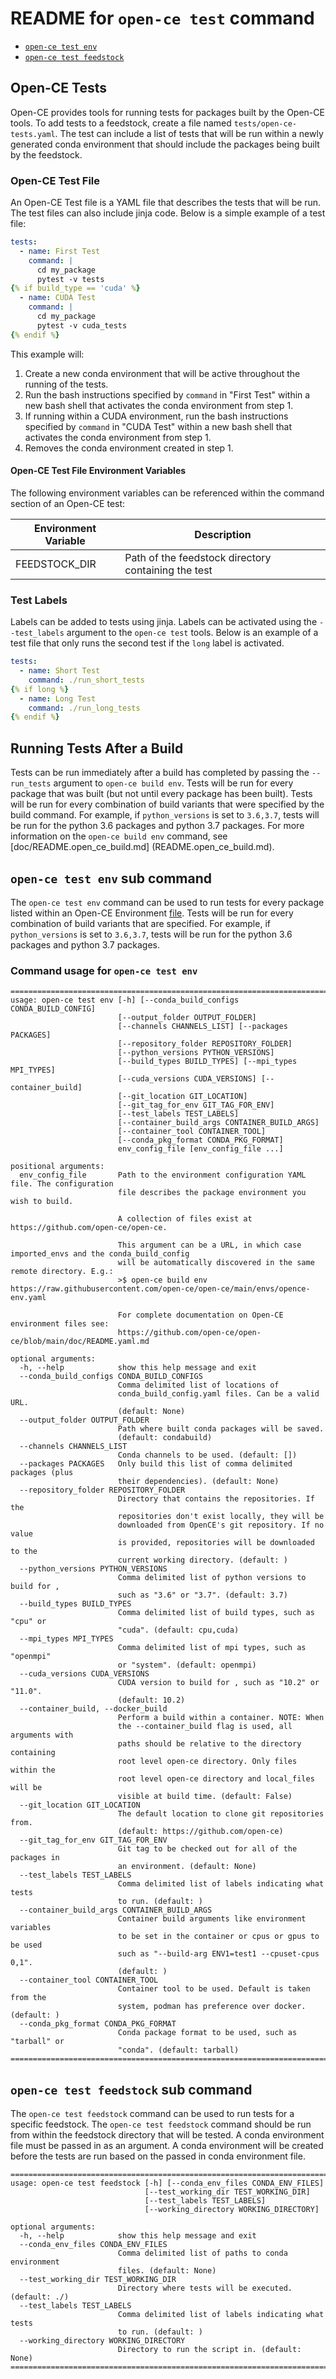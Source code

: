 # README for `open-ce test` command

* [`open-ce test env`](#open-ce-test-env-sub-command)
* [`open-ce test feedstock`](#open-ce-test-feedstock-sub-command)

## Open-CE Tests

Open-CE provides tools for running tests for packages built by the Open-CE tools. To add tests to a feedstock, create a file named `tests/open-ce-tests.yaml`. The test can include a list of tests that will be run within a newly generated conda environment that should include the packages being built by the feedstock.

### Open-CE Test File

An Open-CE Test file is a YAML file that describes the tests that will be run. The test files can also include jinja code. Below is a simple example of a test file:

```yaml
tests:
  - name: First Test
    command: |
      cd my_package
      pytest -v tests
{% if build_type == 'cuda' %}
  - name: CUDA Test
    command: |
      cd my_package
      pytest -v cuda_tests
{% endif %}
```

This example will:

1. Create a new conda environment that will be active throughout the running of the tests.
1. Run the bash instructions specified by `command` in "First Test" within a new bash shell that activates the conda environment from step 1.
1. If running within a CUDA environment, run the bash instructions specified by `command` in "CUDA Test" within a new bash shell that activates the conda environment from step 1.
1. Removes the conda environment created in step 1.

#### Open-CE Test File Environment Variables

The following environment variables can be referenced within the command section of an Open-CE test:

| Environment Variable | Description |
| -------------------- | ----------- |
| FEEDSTOCK_DIR        | Path of the feedstock directory containing the test |

### Test Labels

Labels can be added to tests using jinja. Labels can be activated using the `--test_labels` argument to the `open-ce test` tools. Below is an example of a test file that only runs the second test if the `long` label is activated.

```yaml
tests:
  - name: Short Test
    command: ./run_short_tests
{% if long %}
  - name: Long Test
    command: ./run_long_tests
{% endif %}
```

## Running Tests After a Build

Tests can be run immediately after a build has completed by passing the `--run_tests` argument to `open-ce build env`. Tests will be run for every package that was built (but not until every package has been built). Tests will be run for every combination of build variants that were specified by the build command. For example, if `python_versions` is set to `3.6,3.7`, tests will be run for the python 3.6 packages and python 3.7 packages. For more information on the `open-ce build env` command, see [doc/README.open_ce_build.md] (README.open_ce_build.md).

## `open-ce test env` sub command

The `open-ce test env` command can be used to run tests for every package listed within an Open-CE Environment [file](README.yaml.md). Tests will be run for every combination of build variants that are specified. For example, if `python_versions` is set to `3.6,3.7`, tests will be run for the python 3.6 packages and python 3.7 packages.

### Command usage for `open-ce test env`

```shell
==============================================================================
usage: open-ce test env [-h] [--conda_build_configs CONDA_BUILD_CONFIG]
                        [--output_folder OUTPUT_FOLDER]
                        [--channels CHANNELS_LIST] [--packages PACKAGES]
                        [--repository_folder REPOSITORY_FOLDER]
                        [--python_versions PYTHON_VERSIONS]
                        [--build_types BUILD_TYPES] [--mpi_types MPI_TYPES]
                        [--cuda_versions CUDA_VERSIONS] [--container_build]
                        [--git_location GIT_LOCATION]
                        [--git_tag_for_env GIT_TAG_FOR_ENV]
                        [--test_labels TEST_LABELS]
                        [--container_build_args CONTAINER_BUILD_ARGS]
                        [--container_tool CONTAINER_TOOL]
                        [--conda_pkg_format CONDA_PKG_FORMAT]
                        env_config_file [env_config_file ...]

positional arguments:
  env_config_file       Path to the environment configuration YAML file. The configuration
                        file describes the package environment you wish to build.

                        A collection of files exist at https://github.com/open-ce/open-ce.

                        This argument can be a URL, in which case imported_envs and the conda_build_config
                        will be automatically discovered in the same remote directory. E.g.:
                        >$ open-ce build env https://raw.githubusercontent.com/open-ce/open-ce/main/envs/opence-env.yaml

                        For complete documentation on Open-CE environment files see:
                        https://github.com/open-ce/open-ce/blob/main/doc/README.yaml.md

optional arguments:
  -h, --help            show this help message and exit
  --conda_build_configs CONDA_BUILD_CONFIGS
                        Comma delimited list of locations of
                        conda_build_config.yaml files. Can be a valid URL.
                        (default: None)
  --output_folder OUTPUT_FOLDER
                        Path where built conda packages will be saved.
                        (default: condabuild)
  --channels CHANNELS_LIST
                        Conda channels to be used. (default: [])
  --packages PACKAGES   Only build this list of comma delimited packages (plus
                        their dependencies). (default: None)
  --repository_folder REPOSITORY_FOLDER
                        Directory that contains the repositories. If the
                        repositories don't exist locally, they will be
                        downloaded from OpenCE's git repository. If no value
                        is provided, repositories will be downloaded to the
                        current working directory. (default: )
  --python_versions PYTHON_VERSIONS
                        Comma delimited list of python versions to build for ,
                        such as "3.6" or "3.7". (default: 3.7)
  --build_types BUILD_TYPES
                        Comma delimited list of build types, such as "cpu" or
                        "cuda". (default: cpu,cuda)
  --mpi_types MPI_TYPES
                        Comma delimited list of mpi types, such as "openmpi"
                        or "system". (default: openmpi)
  --cuda_versions CUDA_VERSIONS
                        CUDA version to build for , such as "10.2" or "11.0".
                        (default: 10.2)
  --container_build, --docker_build
                        Perform a build within a container. NOTE: When
                        the --container_build flag is used, all arguments with
                        paths should be relative to the directory containing
                        root level open-ce directory. Only files within the
                        root level open-ce directory and local_files will be
                        visible at build time. (default: False)
  --git_location GIT_LOCATION
                        The default location to clone git repositories from.
                        (default: https://github.com/open-ce)
  --git_tag_for_env GIT_TAG_FOR_ENV
                        Git tag to be checked out for all of the packages in
                        an environment. (default: None)
  --test_labels TEST_LABELS
                        Comma delimited list of labels indicating what tests
                        to run. (default: )
  --container_build_args CONTAINER_BUILD_ARGS
                        Container build arguments like environment variables
                        to be set in the container or cpus or gpus to be used
                        such as "--build-arg ENV1=test1 --cpuset-cpus 0,1".
                        (default: )
  --container_tool CONTAINER_TOOL
                        Container tool to be used. Default is taken from the
                        system, podman has preference over docker. (default: )
  --conda_pkg_format CONDA_PKG_FORMAT
                        Conda package format to be used, such as "tarball" or
                        "conda". (default: tarball)
==============================================================================
```

## `open-ce test feedstock` sub command

The `open-ce test feedstock` command can be used to run tests for a specific feedstock. The `open-ce test feedstock` command should be run from within the feedstock directory that will be tested. A conda environment file must be passed in as an argument. A conda environment will be created before the tests are run based on the passed in conda environment file.

```shell
==============================================================================
usage: open-ce test feedstock [-h] [--conda_env_files CONDA_ENV_FILES]
                              [--test_working_dir TEST_WORKING_DIR]
                              [--test_labels TEST_LABELS]
                              [--working_directory WORKING_DIRECTORY]

optional arguments:
  -h, --help            show this help message and exit
  --conda_env_files CONDA_ENV_FILES
                        Comma delimited list of paths to conda environment
                        files. (default: None)
  --test_working_dir TEST_WORKING_DIR
                        Directory where tests will be executed. (default: ./)
  --test_labels TEST_LABELS
                        Comma delimited list of labels indicating what tests
                        to run. (default: )
  --working_directory WORKING_DIRECTORY
                        Directory to run the script in. (default: None)
==============================================================================
```
